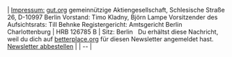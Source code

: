 | <a href="https://www.betterplace.org/c/kontakt-und-impressum?utm_source=birthday_pledge_notifier-opt_in&utm_medium=email&utm_campaign=email-notifications" rel="noopener" class="external-link" target="_blank" style="color:#e4afaff;">Impressum:</a>
<a href="http://gut.org/" rel="noopener" class="external-link" target="_blank" style="color:#e4afaff;">gut.org</a> gemeinnützige Aktiengesellschaft, Schlesische Straße 26, D-10997 Berlin
Vorstand: Timo Kladny, Björn Lampe
Vorsitzender des Aufsichtsrats: Till Behnke
Registergericht: Amtsgericht Berlin Charlottenburg | HRB 126785 B | Sitz: Berlin
 
Du erhältst diese Nachricht, weil du dich auf <a href="http://betterplace.org/" rel="noopener" class="external-link" target="_blank" style="color:#e4afaff;">betterplace.org</a> für diesen Newsletter angemeldet hast. <a href="https://www.betterplace.org/de/mailing/birthday_pledges/zC4EsjQ2ZpgCmaUhSVBdfA7T?accept=false&utm_medium=email&utm_campaign=email-notifications&utm_source=birthday_pledge_notifier-opt_in" rel="noopener" class="external-link" target="_blank" style="color:#e4afaff;">Newsletter abbestellen</a> |
| -- |